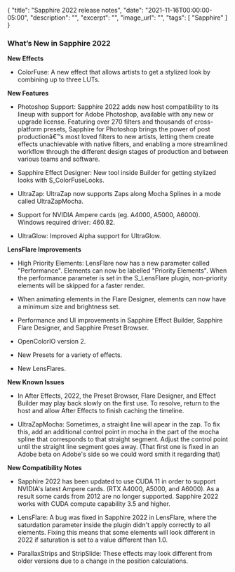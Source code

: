 {
  "title": "Sapphire 2022 release notes",
  "date": "2021-11-16T00:00:00-05:00",
  "description": "",
  "excerpt": "",
  "image_url": "",
  "tags": [
    "Sapphire"
  ]
}


### What’s New in Sapphire 2022

**New Effects**

* ColorFuse: A new effect that allows artists to get a stylized look by combining up to three LUTs.

**New Features**

* Photoshop Support: Sapphire 2022 adds new host compatibility to its lineup with support for Adobe Photoshop, available with any new or upgrade license. Featuring over 270 filters and thousands of cross-platform presets, Sapphire for Photoshop brings the power of post productionâ€™s most loved filters to new artists, letting them create effects unachievable with native filters, and enabling a more streamlined workflow through the different design stages of production and between various teams and software.

* Sapphire Effect Designer: New tool inside Builder for getting stylized looks with S_ColorFuseLooks.

* UltraZap: UltraZap now supports Zaps along Mocha Splines in a mode called UltraZapMocha.

* Support for NVIDIA Ampere cards (eg. A4000, A5000, A6000).
  Windows required driver: 460.82.

* UltraGlow: Improved Alpha support for UltraGlow.

**LensFlare Improvements**

* High Priority Elements: LensFlare now has a new parameter called "Performance". Elements can now be labelled "Priority Elements". When the performance parameter is set in the S_LensFlare plugin, non-priority elements will be skipped for a faster render.

* When animating elements in the Flare Designer, elements can now have a minimum size and brightness set.

* Performance and UI improvements in Sapphire Effect Builder, Sapphire Flare Designer, and Sapphire Preset Browser.

* OpenColorIO version 2.

* New Presets for a variety of effects.

* New LensFlares.

**New Known Issues**

* In After Effects, 2022, the Preset Browser, Flare Designer, and Effect Builder may play back slowly on the first use. To resolve, return to the host and allow After Effects to finish caching the timeline.

* UltraZapMocha: Sometimes, a straight line will apear in the zap. To fix this, add an additional control point in mocha in the part of the mocha spline that corresponds to that straight segment. Adjust the control point until the straight line segment goes away.
(That first one is fixed in an Adobe beta on Adobe's side so we could word smith it regarding that)

**New Compatibility Notes**

* Sapphire 2022 has been updated to use CUDA 11 in order to support NVIDIA's latest Ampere cards. (RTX A4000, A5000, and A6000). As a result some cards from 2012 are no longer supported. Sapphire 2022 works with CUDA compute capability 3.5 and higher.

* LensFlare: A bug was fixed in Sapphire 2022 in LensFlare, where the saturdation parameter inside the plugin didn't apply correctly to all elements. Fixing this means that some elements will look different in 2022 if saturation is set to a value different than 1.0.

* ParallaxStrips and StripSlide: These effects may look different from older versions due to a change in the position calculations.

